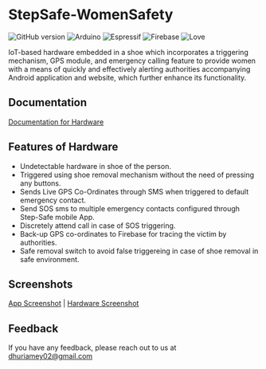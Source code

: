 
# StepSafe-WomenSafety
![GitHub version](https://img.shields.io/badge/Android-3DDC84?style=for-the-badge&logo=android&logoColor=white)
![Arduino](https://img.shields.io/badge/-Arduino-00979D?style=for-the-badge&logo=Arduino&logoColor=white)
![Espressif](https://img.shields.io/badge/espressif-E7352C?style=for-the-badge&logo=espressif&logoColor=white)
![Firebase](https://img.shields.io/badge/Firebase-039BE5?style=for-the-badge&logo=Firebase&logoColor=white)
![Love](http://ForTheBadge.com/images/badges/built-with-love.svg)

IoT-based hardware embedded in a shoe which incorporates a triggering mechanism, GPS module, and emergency calling feature to provide women with a means of quickly and effectively alerting authorities accompanying Android application and website, which further enhance its functionality.

## Documentation

[Documentation for Hardware](https://github.com/SayuriYuto/StepSafe-WomenSafety/blob/master/Arduino/README.md)

## Features of Hardware

- Undetectable hardware in shoe of the person.
- Triggered using shoe removal mechanism without the need of pressing any buttons.
- Sends Live GPS Co-Ordinates through SMS when triggered to default emergency contact.
- Send SOS sms to multiple emergency contacts configured through Step-Safe mobile App.
- Discretely attend call in case of SOS triggering.
- Back-up GPS co-ordinates to Firebase for tracing the victim by authorities.
- Safe removal switch to avoid false triggereing in case of shoe removal in safe environment.
## Screenshots

[App Screenshot](https://github.com/SayuriYuto/StepSafe-WomenSafety/tree/master/appscreenshots) | 
[Hardware Screenshot](https://github.com/SayuriYuto/StepSafe-WomenSafety/tree/master/Arduino/images)

## Feedback

If you have any feedback, please reach out to us at dhuriamey02@gmail.com
